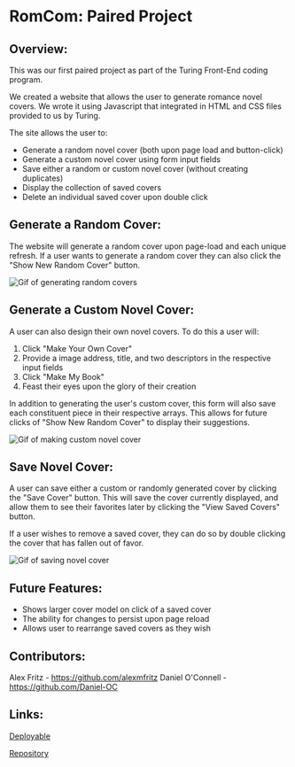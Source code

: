 # RomCom: Paired Project

## Overview:

This was our first paired project as part of the Turing Front-End coding program.

We created a website that allows the user to generate romance novel covers. We wrote it using Javascript that integrated in HTML and CSS files provided to us by Turing.

The site allows the user to:

* Generate a random novel cover (both upon page load and button-click)
* Generate a custom novel cover using form input fields
* Save either a random or custom novel cover (without creating duplicates)
* Display the collection of saved covers
* Delete an individual saved cover upon double click

## Generate a Random Cover:

The website will generate a random cover upon page-load and each unique refresh. If a user wants to generate a random cover they can also click the "Show New Random Cover" button.

![Gif of generating random covers](https://media.giphy.com/media/tELUI1cEAHcGWGgojq/giphy.gif)

## Generate a Custom Novel Cover:

A user can also design their own novel covers. To do this a user will:

1. Click "Make Your Own Cover"
2. Provide a image address, title, and two descriptors in the respective input fields
3. Click "Make My Book"
4. Feast their eyes upon the glory of their creation

In addition to generating the user's custom cover, this form will also save each constituent piece in their respective arrays. This allows for future clicks of "Show New Random Cover" to display their suggestions.

![Gif of making custom novel cover](https://media.giphy.com/media/n7IPIyoyJcoyv2SnfS/giphy.gif)

## Save Novel Cover:

A user can save either a custom or randomly generated cover by clicking the "Save Cover" button. This will save the cover currently displayed, and allow them to see their favorites later by clicking the "View Saved Covers" button.

If a user wishes to remove a saved cover, they can do so by double clicking the cover that has fallen out of favor.

![Gif of saving novel cover](https://media.giphy.com/media/3cQSnQARDSxpyUzR6U/giphy.gif)

## Future Features:

* Shows larger cover model on click of a saved cover
* The ability for changes to persist upon page reload
* Allows user to rearrange saved covers as they wish

## Contributors:

Alex Fritz - https://github.com/alexmfritz
Daniel O'Connell - https://github.com/Daniel-OC

## Links:

[Deployable](https://alexmfritz.github.io/romcom/)

[Repository](https://github.com/alexmfritz/romcom)
